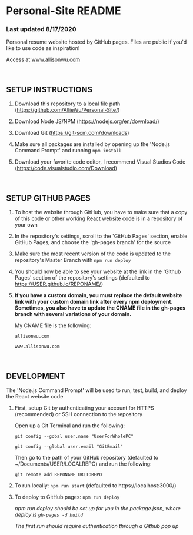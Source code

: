 # Personal-Site README
### Last updated 8/17/2020
Personal resume website hosted by GitHub pages.
Files are public if you'd like to use code as inspiration!

Access at www.allisonwu.com 

<br/>

## SETUP INSTRUCTIONS
1. Download this repository to a local file path (https://github.com/AllieWu/Personal-Site/)

2. Download Node JS/NPM (https://nodejs.org/en/download/)

3. Download Git (https://git-scm.com/downloads)

4. Make sure all packages are installed by opening up the 'Node.js Command Prompt' and running
    ```npm install```

5. Download your favorite code editor, I recommend Visual Studios Code (https://code.visualstudio.com/Download)

<br/>

## SETUP GITHUB PAGES 
1. To host the website through GitHub, you have to make sure that a copy of this code or other working React website code is in a repository of your own

2. In the repository's settings, scroll to the 'GitHub Pages' section, enable GitHub Pages, and choose the 'gh-pages branch' for the source

3. Make sure the most recent version of the code is updated to the repository's Master Branch with ```npm run deploy```

4. You should now be able to see your website at the link in the 'Github Pages' section of the repository's settings (defaulted to https://USER.github.io/REPONAME/)

5. **If you have a custom domain, you must replace the default website link with your custom domain link after every npm deployment. Sometimes, you also have to update the CNAME file in the gh-pages branch with several variations of your domain.**

    My CNAME file is the following: 

    ```allisonwu.com ```

    ```www.allisonwu.com```
    
 <br/>

## DEVELOPMENT
The 'Node.js Command Prompt' will be used to run, test, build, and deploy the React website code

1. First, setup Git by authenticating your account for HTTPS (recommended) or SSH connection to the repository


    Open up a Git Terminal and run the following:

    ```git config --gobal user.name "UserForWholePC"```

    ```git config --global user.email "GitEmail"```


    Then go to the path of your GitHub repository (defaulted to ~/Documents/USER/LOCALREPO) and run the following:

    ```git remote add REPONAME URLTOREPO```


2. To run locally: ```npm run start``` (defaulted to https://localhost:3000/)

3. To deploy to GitHub pages: ```npm run deploy```

    *npm run deploy should be set up for you in the package.json, where deploy is ```gh-pages -d build```*

    *The first run should require authentication through a Github pop up*

<br/>
  
